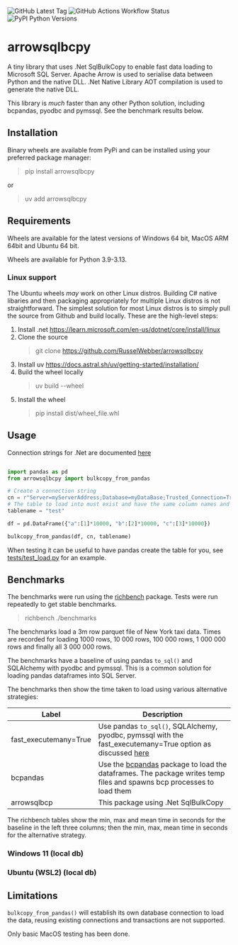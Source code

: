 ![GitHub Latest Tag](https://badgen.net/github/tag/RusselWebber/arrowsqlbcpy) ![GitHub Actions Workflow Status](https://img.shields.io/github/actions/workflow/status/RusselWebber/arrowsqlbcpy/ci.yml) ![PyPI Python Versions](https://img.shields.io/pypi/pyversions/arrowsqlbcpy)

# arrowsqlbcpy

A tiny library that uses .Net SqlBulkCopy to enable fast data loading to Microsoft SQL Server. Apache Arrow is used to serialise data between Python and the native DLL. .Net Native Library AOT compilation is used to generate the native DLL.

This library is _much_ faster than any other Python solution, including bcpandas, pyodbc and pymssql. See the benchmark results below.

## Installation

Binary wheels are available from PyPi and can be installed using your preferred package manager:

> pip install arrowsqlbcpy

or

> uv add arrowsqlbcpy

## Requirements

Wheels are available for the latest versions of Windows 64 bit, MacOS ARM 64bit and Ubuntu 64 bit.

Wheels are available for Python 3.9-3.13.

### Linux support

The Ubuntu wheels _may_ work on other Linux distros. Building C# native libaries and then packaging appropriately for multiple Linux distros is not straightforward. The simplest solution for most Linux distros is to simply pull the source from Github and build locally. These are the high-level steps:

1. Install .net
   https://learn.microsoft.com/en-us/dotnet/core/install/linux
2. Clone the source
   > git clone https://github.com/RusselWebber/arrowsqlbcpy
3. Install uv
   https://docs.astral.sh/uv/getting-started/installation/
4. Build the wheel locally
   > uv build --wheel
5. Install the wheel
   > pip install dist/wheel_file.whl

## Usage

Connection strings for .Net are documented [here](https://www.connectionstrings.com/microsoft-data-sqlclient/)

```python

import pandas as pd
from arrowsqlbcpy import bulkcopy_from_pandas

# Create a connection string
cn = r"Server=myServerAddress;Database=myDataBase;Trusted_Connection=True;"
# The table to load into must exist and have the same column names and types as the pandas df
tablename = "test"

df = pd.DataFrame({"a":[1]*10000, "b":[2]*10000, "c":[3]*10000})

bulkcopy_from_pandas(df, cn, tablename)

```

When testing it can be useful to have pandas create the table for you, see [tests/test_load.py](https://github.com/RusselWebber/arrowsqlbcpy/blob/main/tests/test_load.py) for an example.

## Benchmarks

The benchmarks were run using the [richbench](https://github.com/tonybaloney/rich-bench) package. Tests were run repeatedly to get stable benchmarks.

> richbench ./benchmarks

The benchmarks load a 3m row parquet file of New York taxi data. Times are recorded for loading 1000 rows, 10 000 rows, 100 000 rows, 1 000 000 rows and finally all 3 000 000 rows.

The benchmarks have a baseline of using pandas `to_sql()` and SQLAlchemy with pyodbc and pymssql. This is a common solution for loading pandas dataframes into SQL Server.

The benchmarks then show the time taken to load using various alternative strategies:

| Label                 | Description                                                                                                                                                                                                                    |
| --------------------- | ------------------------------------------------------------------------------------------------------------------------------------------------------------------------------------------------------------------------------ |
| fast_executemany=True | Use pandas `to_sql()`, SQLAlchemy, pyodbc, pymssql with the fast_executemany=True option as discussed [here](https://stackoverflow.com/questions/48006551/speeding-up-pandas-dataframe-to-sql-with-fast-executemany-of-pyodbc) |
| bcpandas              | Use the [bcpandas](https://github.com/yehoshuadimarsky/bcpandas) package to load the dataframes. The package writes temp files and spawns bcp processes to load them                                                           |
| arrowsqlbcp           | This package using .Net SqlBulkCopy                                                                                                                                                                                            |

The richbench tables show the min, max and mean time in seconds for the baseline in the left three columns; then the min, max, mean time in seconds for the alternative strategy.

### Windows 11 (local db)

### Ubuntu (WSL2) (local db)

## Limitations

`bulkcopy_from_pandas()` will establish its own database connection to load the data, reusing existing connections and transactions are not supported.

Only basic MacOS testing has been done.
